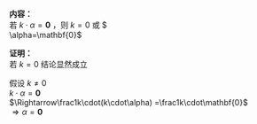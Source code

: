 **内容：**  
若 $k\cdot\alpha=\mathbf{0}$ ，则 $k=0$  或  $  
\alpha=\mathbf{0}$  
  
**证明：**  
若 $k=0$ 结论显然成立  
  
假设 $k\neq0$  
 $k\cdot\alpha=\mathbf{0}$  
 $\Rightarrow\frac1k\cdot(k\cdot\alpha)  
=\frac1k\cdot\mathbf{0}$  
 $\Rightarrow\alpha=\mathbf{0}$  
